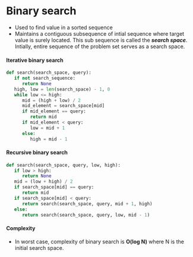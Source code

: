 # Binary search
* Used to find value in a sorted sequence
* Maintains a contiguous subsequence of intial sequence where target value is surely located. This sub sequence is called the __*search space*__. Intially, entire sequence of the problem set serves as a search space.


#### Iterative binary search
```python
def search(search_space, query):
   if not search_sequence:
      return None
   high, low = len(search_space) - 1, 0 
   while low <= high:
      mid = (high + low) / 2
      mid_element = search_space[mid]
      if mid_element == query:
         return mid
      if mid_element < query:
         low = mid + 1
      else:
         high = mid - 1
```

#### Recursive binary search
```python
def search(search_space, query, low, high):
   if low > high:
      return None
   mid = (low + high) / 2
   if search_space[mid] == query:
      return mid
   if search_space[mid] < query:
      return search(search_space, query, mid + 1, high)
   else:
      return search(search_space, query, low, mid - 1)
```

#### Complexity
* In worst case, complexity of binary search is **O(log N)** where N is the initial search space.
